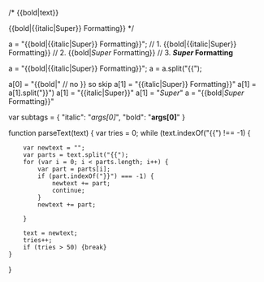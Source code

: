 /*
{{bold|text}}

{{bold|{{italic|Super}} Formatting}}
*/


a = "{{bold|{{italic|Super}} Formatting}}";
// 1. {{bold|{{italic|Super}} Formatting}}
// 2. {{bold|*Super* Formatting}}
// 3. ***Super* Formatting**

a = "{{bold|{{italic|Super}} Formatting}}";
a = a.split("{{");

a[0] = "{{bold|"
// no }} so skip
a[1] = "{{italic|Super}} Formatting}}"
a[1] = a[1].split("}}")
a[1] = "{{italic|Super}}"
a[1] = "*Super*"
a = "{{bold|*Super* Formatting}}"

var subtags = {
    "italic": "*args[0]*",
    "bold": "**args[0]**"
}

function parseText(text) {
    var tries = 0;
    while (text.indexOf("{{") !== -1) {

        var newtext = "";
        var parts = text.split("{{");
        for (var i = 0; i < parts.length; i++) {
            var part = parts[i];
            if (part.indexOf("}}") === -1) {
                newtext += part;
                continue;
            }
            newtext += part;

        }

        text = newtext;
        tries++;
        if (tries > 50) {break}
    }
}